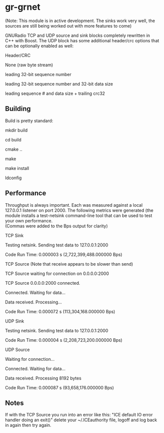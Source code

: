 # gr-grnet

(Note: This module is in active development.  The sinks work very well, the sources are still being worked out with more features to come)

GNURadio TCP and UDP source and sink blocks completely rewritten in C++ with Boost.  The UDP block has some additional header/crc options that can be optionally enabled as well:

Header/CRC

None (raw byte stream)

leading 32-bit sequence number

leading 32-bit sequence number and 32-bit data size

leading sequence # and data size + trailing crc32



## Building
Build is pretty standard:

mkdir build

cd build

cmake ..

make

make install

ldconfig

## Performance
Throughput is always important.  Each was measured against a local 127.0.0.1 listener on port 2000.  The following metrics were generated (the module installs a test-netsink command-line tool that can be used to test your own performance.  
(Commas were added to the Bps output for clarity)

TCP Sink

Testing netsink.  Sending test data to 127.0.0.1:2000

Code Run Time:      0.000003 s  (2,722,399,488.000000 Bps)


TCP Source  (Note that receive appears to be slower than send)

TCP Source waiting for connection on 0.0.0.0:2000

TCP Source 0.0.0.0:2000 connected.

Connected.  Waiting for data...

Data received.  Processing...

Code Run Time:      0.000072 s  (113,304,168.000000 Bps)



UDP Sink

Testing netsink.  Sending test data to 127.0.0.1:2000

Code Run Time:      0.000004 s  (2,208,723,200.000000 Bps)


UDP Source

Waiting for connection...

Connected.  Waiting for data...

Data received.  Processing 8192 bytes

Code Run Time:      0.000087 s  (93,658,176.000000 Bps)


## Notes
If with the TCP Source you run into an error like this: "ICE default IO error handler doing an exit()" delete your ~/.ICEauthority file, logoff and log back in again then try again.

